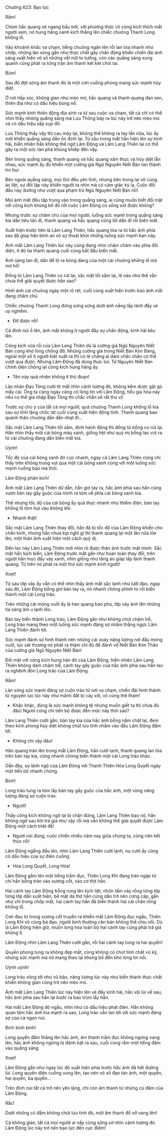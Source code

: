 




Chương 623: Bạo lực


Rầm!

Chùm hắc quang xé ngang bầu trời, với phương thức vô cùng kích thích mắt người xem, nó hung hăng oanh kích thẳng lên chiếc chuông Thanh Long khổng lồ.

Vào khoảnh khắc va chạm, tiếng chuông ngân lên rồi lan tỏa nhanh như chớp, những làn sóng gần như thực chất gây chấn động khiến chiến đài ánh sáng xuất hiện vô số những vết nứt to tướng, còn các quầng sáng xung quanh cũng phát ra từng trận âm thanh két két chói tai.

Bùm!

Sau đó đợt sóng âm thanh đó là một cơn cuồng phong mang sức mạnh hủy diệt.

Ở nơi tiếp xúc, không gian như méo mó, hắc quang và thanh quang đan xen, thiên địa như có dấu hiệu bùng nổ.

Sức mạnh kinh thiên động địa sinh ra từ sau cuộc va chạm, tất cả chỉ có thể nhìn thấy những quầng sáng mà Lưu Thông bày ra lúc này trở nên méo mó và có dấu hiệu sắp sụp đổ.

Lưu Thông thấy vậy thì cau mày lại, không thể không ra tay lần nữa, lúc ấy mới khiến quầng sáng dần ổn định lại. Từ sâu trong mắt hắn hiện lên sự kinh hãi, hiển nhiên hắn không thể ngờ Lâm Động và Lâm Lang Thiên lại có thể gây ra một sức tàn phá khủng khiếp đến vậy.

Bên trong quầng sáng, thanh quang và hắc quang xâm thực và hủy diệt lẫn nhau, sức mạnh ấy đủ khiến một cường giả Ngũ Nguyên Niết Bàn tan thành tro bụi.

Bên ngoài quầng sáng, mọi thứ đều yên tĩnh, nhưng bên trong lại vô cùng ác liệt, sự đối lập này khiến người ta nhìn mà có cảm giác kỳ lạ. Cuộc đối đầu này dường như vượt qua phạm trù Ngũ Nguyên Niết Bàn rồi!

Mọi ánh mắt đều tập trung vào trong quầng sáng, ai cũng muốn biết đối mặt với công kích khủng bố đó rốt cuộc Lâm Động có sống sót được không?

Nhưng trước sự chăm chú của mọi người, luồng sức mạnh trong quầng sáng kia dần tiêu tán đi, thanh quang và hắc quang cũng tối dần đi rồi biến mất.

Xuất hiện trước tiên là Lâm Lang Thiên, hắc quang tỏa ra từ hắc ảnh phía sau đã giúp hắn bình an vô sự thoát khỏi những luồng sức mạnh ban nãy.

Ánh mắt Lâm Lang Thiên lúc này cũng đang nhìn chăm chăm vào phía đối diện, ở đó tia thanh quang cuối cùng bắt đầu biến mất.

Ánh sáng tan đi, dần để lộ ra bóng dáng của một cái chuông khổng lồ mà mơ hồ!

Đồng tử Lâm Lang Thiên co rút lại, sắc mặt tối sầm lại, lẽ nào như thế vẫn chưa thể giải quyết được hắn sao?

Hình ảnh cái chuông ngày một rõ rệt, cuối cùng xuất hiện trước bao ánh mắt đang chăm chú.

Chiếc chuông Thanh Long đứng sừng sững dưới ánh nắng lấp lánh đầy vẻ uy nghiêm.

- Đỡ được rồi!

Cả đỉnh núi ồ lên, ánh mắt không ít người đầy sự chấn động, kinh hãi kêu lên.

Công kích vừa rồi của Lâm Lang Thiên dù là cường giả Ngũ Nguyên Niết Bàn cũng khó lòng chống đỡ. Những cường giả trong Niết Bàn Kim Bảng, ngoài một số ít người kiệt xuất ra thì có lẽ chẳng ai dám chắc chắn có thể vượt qua được. Nhưng Lâm Động đã dùng thực lực Tứ Nguyên Niết Bàn chính diện chống lại công kích hung hăng ấy.

- Tên này quả nhiên không ít thủ đoạn!

Lão nhân Đạo Tông cười tít mắt nhìn cảnh tượng đó, không kềm được gật gù mấy cái. Ông ta càng ngày càng có lòng tin với Lâm Động, tiểu gia hỏa này nếu có thể gia nhập Đạo Tông thì chắc chắn sẽ rất thú vị!

Trước sự chú ý của tất cả mọi người, quả chuông Thanh Long khổng lồ kia sau sự tĩnh lặng chốc lát cuối cùng xuất hiện động tĩnh. Thanh quang bao quanh thân chuông dần dần nhạt đi…

Sắc mặt Lâm Lang Thiên tối sầm, định hành động thì đồng tử bỗng co rút lại. Hắn nhìn thấy một cái bóng màu xanh, giống hệt như quỷ mị bỗng lao vút ra từ cái chuông đang dần biến mất kia.

Uỳnh!

Tốc độ của cái bóng xanh đó cực nhanh, ngay cả Lâm Lang Thiên cũng chỉ thấy trên không trung vụt qua một cái bóng xanh cùng với một luồng sức mạnh cuồng bạo mà thôi.

Lâm Động phản kích!

Ánh mắt Lâm Lang Thiên dữ dằn, hắn giơ tay ra, hắc ảnh phía sau hắn cũng vươn bàn tay gầy guộc của mình ra tóm về phía cái bóng xanh kia.

Thế nhưng tốc độ của cái bóng ấy quả thực nhanh như thiểm điện, bàn tay khổng lồ tóm hụt vào không khí.

- Nhanh thật!

Sắc mặt Lâm Lang Thiên thay đổi, hắn đã bị tốc độ của Lâm Động khiến cho chấn kinh, nhưng hắn chưa kịp nghĩ gì thì thanh quang lại một lần nữa lóe lên, một thân ảnh xuất hiện một cách quỷ dị.

Đến lúc này Lâm Lang Thiên mới nhìn rõ được thân ảnh trước mặt mình. Sắc mặt hắn kịch biến, Lâm Động trước mắt gần như hoàn toàn thay đổi, trên người hắn mọc đầy vảy xanh, nhìn giống như tầng áo giáp lấp lánh thanh quang. Từ trên nó phát ra một thứ sức mạnh kinh người!

Xoẹt!

Từ sau lớp vảy ấy vẫn có thể nhìn thấy ánh mắt sắc lạnh như lưỡi đao, ngay sau đó, Lâm Động bỗng giơ bàn tay ra, nó nhanh chóng phình to rồi biến thành một cái Long trảo.

Trên những cái móng vuốt ấy là hàn quang bao phủ, lớp vảy ánh lên những tia sáng âm u lạnh lẽo.

Bàn tay biến thành Long trảo, Lâm Động gần như không chút chậm trễ, Long trảo mang theo một luồng sức mạnh đáng sợ nhằm thẳng ngực Lâm Lang Thiên đánh tới.

Sức mạnh đánh sợ hình thành nên những cái xoáy năng lượng nơi đầu móng vuốt, lực sát thương nó phát ra thậm chí đủ để đánh vỡ Niết Bàn Kim Thân của cường giả Ngũ Nguyên Niết Bàn!

Đối mặt với công kích hung hãn đó của Lâm Động, hiển nhiên Lâm Lang Thiên không dám chậm trễ, cánh tay gầy guộc của hắc ảnh phía sau hắn lao ra nghênh đón Long trảo của Lâm Động.

Rầm!

Làn sóng sức mạnh đáng sợ cuộn trào từ nơi va chạm, chiến đài hình thành từ nguyên lực lúc này như mảnh đất bị cày xới, vô cùng thê thảm!

- Khặc khặc, đúng là sức mạnh không tệ nhưng muốn giết ta thì chưa đủ đâu! Ngươi cũng chỉ tiến bộ được đến mức này thôi sao?

Lâm Lang Thiên cười gằn, bàn tay kia của hắc ảnh bỗng nắm chặt lại, đem theo kình phong hủy diệt không chút lưu tình nhằm vào đầu Lâm Động đấm tới.

- Không chỉ vậy đâu!

Hàn quang tràn lên trong mắt Lâm Động, hắn cười lạnh, thanh quang lan tỏa trên bàn tay kia, cũng nhanh chóng biến thành một cái Long trảo khác.

Gần đây, sự lãnh ngộ của Lâm Động với Thanh Thiên Hóa Long Quyết ngày một tiến bộ nhanh chóng.

Binh!

Long trảo tung ra tóm lấy bàn tay gầy guộc của hắc ảnh, một vòng năng lượng đáng sợ cuộn trào.

- Ngươi!

Thấy công kích không ngờ lại bị chặn đứng, Lâm Lang Thiên bạo nộ, hắn không ngờ sau khi trả giá như vậy rồi mà vẫn không thể giải quyết được Lâm Động một cách triệt để!

- Ngươi nói đúng, cuộc chiến nhiều năm nay giữa chúng ta, cũng nên kết thúc rồi!

Lâm Động ngẩng đầu lên, nhìn Lâm Lang Thiên cười lạnh, nụ cười ấy cũng có dấu hiệu của sự điên cuồng.

- Hóa Long Quyết, Long Hóa!

Lâm Động gầm lên một tiếng trầm đục, Thiên Long Khí đang tràn ngập tứ chi hắn bỗng tràn vào xương cốt, vào cơ thịt hắn.

Hai cánh tay Lâm Động bỗng rung lên kịch liệt, nhữn tấm vảy rồng từng lớp từng lớp dần xuất hiện, bề mặt da thịt hắn cũng dần trở nên cứng cáp, gần như chỉ trong chớp mắt, hai cánh tay hắn đã biến thành hai cái chân rồng khổng lồ.

Cơn đau từ trong xương cốt truyền ra khiến mắt Lâm Động đục ngầu, Thiên Long Khí vô cùng bá đạo, người bình thường căn bản không thể chịu nổi. Dù là Lâm Động hiện giờ, muốn long hóa toàn bộ hai cánh tay cũng phải trả giá không ít.

Lâm Động nhìn Lâm Lang Thiên cười gằn, rồi hai cánh tay tung ra hai quyền!

Quyền phong tung ra không đẹp mắt, cũng không có chút tính chất vũ kỹ, nhưng sức mạnh mà nó mang theo lại khủng bố đến khó lòng tin nổi.

Uỳnh uỳnh!

Long trảo xông tới như vũ bão, năng lượng lúc này như biến thành thực chất khiến không gian cũng trở nên méo mó.

Ánh mắt Lâm Lang Thiên lúc này hiện lên vẻ đầy kinh hãi, hắn vội lùi về sau, hắc ảnh phía sau hắn lại bước ra bao trùm lấy hắn.

Hai mắt Lâm Động đỏ ngầu, nhìn như có dấu hiệu phát điên. Hắn không quan tâm hắc ảnh kia mạnh ra sao, Long trảo vẫn lao tới với sức mạnh đáng sợ của cả ngọn núi.

Binh binh binh!

Long quyền đấm thẳng lên hắc ảnh, âm thanh trầm đục không ngừng vang lên, hắc ảnh không ngừng bị đánh bật ra sau, cuối cùng rầm một tiếng đâm vào quầng sáng.

Xoẹt!

Lâm Động gần như ngay lúc đó xuất hiện phía trước hắc ảnh đã hết đường lùi. Long quyền điên cuồng vung lên, tạo nên vô số đạo tàn ảnh, một quyền, hai quyền, ba quyền…

Trên đỉnh núi tất cả trở nên yên lặng, chỉ còn âm thanh từ những cú đấm của Lâm Động.

Rắc!

Dưới những cú đấm không chút lưu tình đó, một âm thanh đổ vỡ vang lên!

Cả không gian, tất cả mọi người ai nấy cũng sững sờ nhìn cảnh tượng đó. Lâm Động lúc này trở nên bạo lực đến cực điểm!




